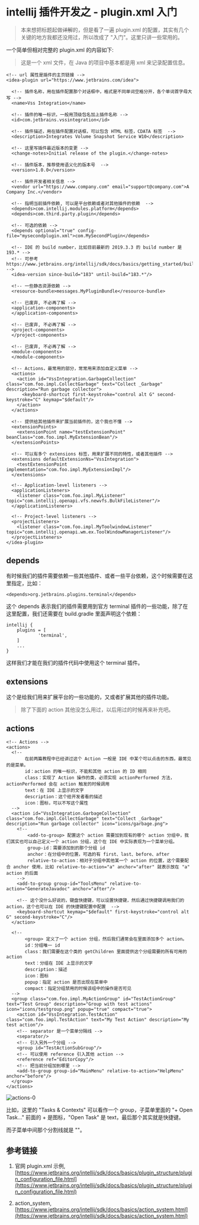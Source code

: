 # intellij 插件开发之 - plugin.xml 入门

> 本来想把标题起做~~详解~~的，但是看了一遍 plugin.xml 的配置，其实有几个关键的地方我都还没用过，所以改成了 "入门"。这里只讲一些常用的。

一个简单但相对完整的 plugin.xml 的内容如下:

> 这是一个 xml 文件，在 Java 的项目中基本都是用 xml 来记录配置信息。

```
<!-- url 属性是插件的主页链接 -->
<idea-plugin url="https://www.jetbrains.com/idea">

  <!-- 插件名称，用在插件配置那个对话框中，格式是不同单词空格分开，各个单词首字母大写 -->
  <name>Vss Integration</name>

  <!-- 插件的唯一标识，一般用顶级包名加上插件名称 -->
  <id>com.jetbrains.vssintegration</id>

  <!-- 插件描述，用在插件配置对话框，可以包含 HTML 标签，CDATA 标签  -->
  <description>Integrates Volume Snapshot Service W10</description>

  <!-- 这里写插件最近版本的变更 -->
  <change-notes>Initial release of the plugin.</change-notes>

  <!-- 插件版本，推荐使用语义化的版本号  -->
  <version>1.0.0</version>

  <!-- 插件开发者相关信息 -->
  <vendor url="https://www.company.com" email="support@company.com">A Company Inc.</vendor>

  <!-- 指明当前插件依赖, 可以是平台依赖或者对其他插件的依赖  -->
  <depends>com.intellij.modules.platform</depends>
  <depends>com.third.party.plugin</depends>

  <!-- 可选的依赖 -->
  <depends optional="true" config-file="mysecondplugin.xml">com.MySecondPlugin</depends>

  <!-- IDE 的 build number，比如目前最新的 2019.3.3 的 build number 是 193.* -->
  <!-- 可参考 https://www.jetbrains.org/intellij/sdk/docs/basics/getting_started/build_number_ranges.html -->
  <idea-version since-build="183" until-build="183.*"/>

  <!-- 一些静态资源依赖 -->
  <resource-bundle>messages.MyPluginBundle</resource-bundle>

  <!-- 已废弃, 不必再了解 -->
  <application-components>
  </application-components>

  <!-- 已废弃, 不必再了解 -->
  <project-components>
  </project-components>

  <!-- 已废弃, 不必再了解 -->
  <module-components>
  </module-components>

  <!-- Actions，最常用的部分，常常用来添加自定义菜单 -->
  <actions>
    <action id="VssIntegration.GarbageCollection" class="com.foo.impl.CollectGarbage" text="Collect _Garbage" description="Run garbage collector">
      <keyboard-shortcut first-keystroke="control alt G" second-keystroke="C" keymap="$default"/>
    </action>
  </actions>

  <!-- 提供给其他插件来扩展当前插件的，这个我也不懂 -->
  <extensionPoints>
    <extensionPoint name="testExtensionPoint" beanClass="com.foo.impl.MyExtensionBean"/>
  </extensionPoints>

  <!-- 可以有多个 extensions 标签，用来扩展不同的特性，或者其他插件 -->
  <extensions defaultExtensionNs="VssIntegration">
    <testExtensionPoint implementation="com.foo.impl.MyExtensionImpl"/>
  </extensions>
  
  <!-- Application-level listeners -->
  <applicationListeners>
    <listener class="com.foo.impl.MyListener" topic="com.intellij.openapi.vfs.newvfs.BulkFileListener"/>
  </applicationListeners>

  <!-- Project-level listeners -->
  <projectListeners>
    <listener class="com.foo.impl.MyToolwindowListener" topic="com.intellij.openapi.wm.ex.ToolWindowManagerListener"/>
  </projectListeners>
</idea-plugin>
```


## depends

有时候我们的插件需要依赖一些其他插件、或者一些平台依赖，这个时候需要在这里指定，比如：

```
<depends>org.jetbrains.plugins.terminal</depends>
```

这个 depends 表示我们的插件需要用到官方 terminal 插件的一些功能，除了在这里配置，我们还需要在 build.gradle 里面声明这个依赖：

```
intellij {
    plugins = [
            'terminal',
    ]
    ...
}
```

这样我们才能在我们的插件代码中使用这个 terminal 插件。


## extensions

这个是给我们用来扩展平台的一些功能的，又或者扩展其他的插件功能。


> 除了下面的 action 其他没怎么用过，以后用过的时候再来补充吧。


## actions

```
<!-- Actions -->
<actions>
  <!-- 
       在前两篇教程中已经讲过这个 Action 一般是 IDE 中某个可以点击的东西，最常见的是菜单。
       id：action 的唯一标识，不能和其他 action 的 ID 相同
       class：实现了 Action 操作的类，必须实现 actionPerformed 方法，actionPerformed 会在 action 触发的时候调用
       text：在 IDE 上显示的文字
       description：这个给开发者看的描述
       icon：图标，可以不写这个属性
  -->
  <action id="VssIntegration.GarbageCollection" class="com.foo.impl.CollectGarbage" text="Collect _Garbage" description="Run garbage collector" icon="icons/garbage.png">
    <!-- 
        <add-to-group> 配置这个 action 需要加到现有的哪个 action 分组中，我们其实也可以自己定义一个 action 分组，这个在 IDE 中实际表现为一个菜单分组。
        group-id：需要添加到的那个分组 id
        anchor：在分组中的位置，可选的有 first、last、before、after
        relative-to-action：相对于分组中其他某一个 action 的位置，这个需要配合 anchor 使用，比如 relative-to-action="a" anchor="after" 就表示放在 "a" action 的后面
    -->
    <add-to-group group-id="ToolsMenu" relative-to-action="GenerateJavadoc" anchor="after"/>

    <!-- 这个没什么好说的，键盘快捷键，可以设置快捷键，然后通过快捷键调用我们的 action，这个也可以在 IDE 的快捷键配置中配置  -->
    <keyboard-shortcut keymap="$default" first-keystroke="control alt G" second-keystroke="C"/>
  </action>

  <!-- 
       <group> 定义了一个 action 分组，然后我们通常会在里面添加多个 action。
       id：分组唯一 id
       class：我们需要在这个类的 getChildren 里面提供这个分组需要的所有可用的 action
       text：分组在 IDE 上显示的文字
       description：描述
       icon：图标
       popup：指定 action 是否出现在菜单中
       compact：指定分组禁用的时候该组中的操作是否可见
  -->
  <group class="com.foo.impl.MyActionGroup" id="TestActionGroup" text="Test Group" description="Group with test actions" icon="icons/testgroup.png" popup="true" compact="true">
    <action id="VssIntegration.TestAction" class="com.foo.impl.TestAction" text="My Test Action" description="My test action"/>
    <!-- separator 是一个菜单分隔线 -->
    <separator/>
    <!-- 引入另外一个分组 -->
    <group id="TestActionSubGroup"/>
    <!-- 可以使用 reference 引入其他 action -->
    <reference ref="EditorCopy"/>
    <!-- 把当前分组加到哪里 -->
    <add-to-group group-id="MainMenu" relative-to-action="HelpMenu" anchor="before"/>
  </group>
</actions>
```

![actions-0](https://github.com/eleven26/intellij-plugin-notes/blob/master/images/actions-0.png)

比如，这里的 "Tasks & Contexts" 可以看作一个 group，子菜单里面的 "+ Open Task..." 前面的 + 是图标，"Open Task" 是 text，最后那个其实就是快捷键。

而子菜单中间那个分割线就是 "<separator/>"。 


## 参考链接

1. 官网 plugin.xml 示例, [https://www.jetbrains.org/intellij/sdk/docs/basics/plugin_structure/plugin_configuration_file.html](https://www.jetbrains.org/intellij/sdk/docs/basics/plugin_structure/plugin_configuration_file.html)

2. action_system, [https://www.jetbrains.org/intellij/sdk/docs/basics/action_system.html](https://www.jetbrains.org/intellij/sdk/docs/basics/action_system.html)

